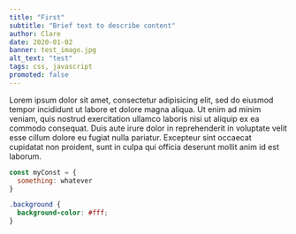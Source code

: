 ```yaml
---
title: "First"
subtitle: "Brief text to describe content"
author: Clare
date: 2020-01-02
banner: test_image.jpg
alt_text: "test"
tags: css, javascript
promoted: false
---
```

Lorem ipsum dolor sit amet, consectetur adipisicing elit, sed do eiusmod tempor incididunt ut labore et dolore magna aliqua. Ut enim ad minim veniam, quis nostrud exercitation ullamco laboris nisi ut aliquip ex ea commodo consequat. Duis aute irure dolor in reprehenderit in voluptate velit esse cillum dolore eu fugiat nulla pariatur. Excepteur sint occaecat cupidatat non proident, sunt in culpa qui officia deserunt mollit anim id est laborum.

```javascript
const myConst = {
  something: whatever
}
```

```css
.background {
  background-color: #fff;
}
```
